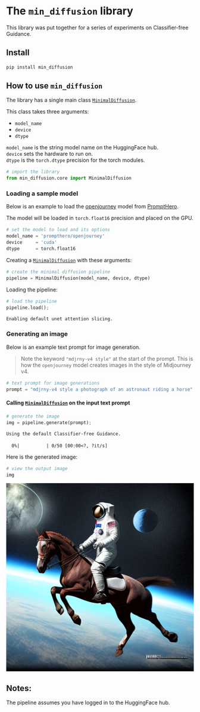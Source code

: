 The `min_diffusion` library
================

<!-- WARNING: THIS FILE WAS AUTOGENERATED! DO NOT EDIT! -->

This library was put together for a series of experiments on
Classifier-free Guidance.

## Install

``` sh
pip install min_diffusion
```

## How to use `min_diffusion`

The library has a single main class
[`MinimalDiffusion`](https://enzokro.github.io/min_diffusion/core.html#minimaldiffusion).

This class takes three arguments:

- `model_name`  
- `device`  
- `dtype`

`model_name` is the string model name on the HuggingFace hub.  
`device` sets the hardware to run on.  
`dtype` is the `torch.dtype` precision for the torch modules.

``` python
# import the library
from min_diffusion.core import MinimalDiffusion
```

### Loading a sample model

Below is an example to load the
[openjourney](https://huggingface.co/prompthero/openjourney) model from
[PromptHero](https://prompthero.com/search?q=sauron&model=).

The model will be loaded in `torch.float16` precision and placed on the
GPU.

``` python
# set the model to load and its options
model_name = 'prompthero/openjourney'
device     = 'cuda'
dtype      = torch.float16
```

Creating a
[`MinimalDiffusion`](https://enzokro.github.io/min_diffusion/core.html#minimaldiffusion)
with these arguments:

``` python
# create the minimal diffusion pipeline
pipeline = MinimalDiffusion(model_name, device, dtype)
```

Loading the pipeline:

``` python
# load the pipeline
pipeline.load();
```

    Enabling default unet attention slicing.

### Generating an image

Below is an example text prompt for image generation.

> Note the keyword `"mdjrny-v4 style"` at the start of the prompt. This
> is how the `openjourney` model creates images in the style of
> Midjourney v4.

``` python
# text prompt for image generations
prompt = "mdjrny-v4 style a photograph of an astronaut riding a horse"
```

#### Calling [`MinimalDiffusion`](https://enzokro.github.io/min_diffusion/core.html#minimaldiffusion) on the input text prompt

``` python
# generate the image
img = pipeline.generate(prompt);
```

    Using the default Classifier-free Guidance.

      0%|          | 0/50 [00:00<?, ?it/s]

Here is the generated image:

``` python
# view the output image
img
```

![](index_files/figure-commonmark/cell-8-output-1.png)

## Notes:

The pipeline assumes you have logged in to the HuggingFace hub.
